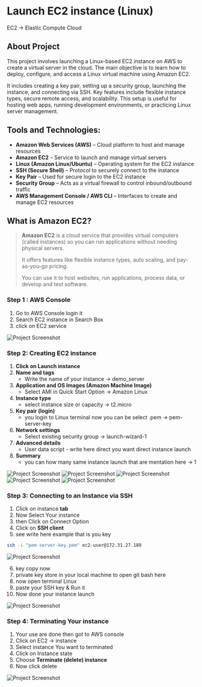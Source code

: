 # Launch EC2 instance (Linux)

EC2 → Elastic Compute Cloud

## About Project

This project involves launching a Linux-based EC2 instance on AWS to create a virtual server in the cloud. The main objective is to learn how to deploy, configure, and access a Linux virtual machine using Amazon EC2. 

It includes creating a key pair, setting up a security group, launching the instance, and connecting via SSH. Key features include flexible instance types, secure remote access, and scalability. This setup is useful for hosting web apps, running development environments, or practicing Linux server management.

## **Tools and Technologies:**

- **Amazon Web Services (AWS)** – Cloud platform to host and manage resources
- **Amazon EC2** – Service to launch and manage virtual servers
- **Linux (Amazon Linux/Ubuntu)** – Operating system for the EC2 instance
- **SSH (Secure Shell)** – Protocol to securely connect to the instance
- **Key Pair** – Used for secure login to the EC2 instance
- **Security Group** – Acts as a virtual firewall to control inbound/outbound traffic
- **AWS Management Console / AWS CLI** – Interfaces to create and manage EC2 resources

## **What is Amazon EC2?**

> **Amazon EC2** is a cloud service that provides virtual computers (called instances) so you can run applications without needing physical servers.
> 
> 
> It offers features like flexible instance types, auto scaling, and pay-as-you-go pricing.
> 
> You can use it to host websites, run applications, process data, or develop and test software.
>

### Step 1 : AWS Console

1. Go to AWS Console login it
2. Search EC2 instance in Search Box 
3. click on EC2 service

![Project Screenshot](/images/aws-console.jpg)

### Step 2: Creating EC2 instance

1. **Click on Launch instance**
2. **Name and tags** 
    - Write the name of your instance → demo_server
3. **Application and OS Images (Amazon Machine Image)**
    - Select AMI in Quick Start Option → Amazon Linux
4. **Instance type**
    - select instance size or capacity → t2.micro
5. **Key pair (login)**
    - you login to Linux terminal now you can be select .pem → pem-server-key
6. **Network settings**
    - Select existing security group → launch-wizard-1
7. **Advanced details** 
    - User data script - write here direct you want direct instance launch
8. **Summary**
    - you can how many same instance launch that are mentation here → 1

![Project Screenshot](/images/launch-instance.jpg)
![Project Screenshot](/images/launch-instance1.jpg)
![Project Screenshot](/images/launch-instance2.jpg)
![Project Screenshot](/images/launch-instance3.jpg)
![Project Screenshot](/images/run-instance.jpg)

### Step 3: **Connecting to an Instance via SSH**

1. Click on instance **tab**
2. Now Select Your instance
3. then Click on Connect Option 
4. Click on **SSH client**
5. see write here example that is you key

```bash
ssh -i "pem-server-key.pem" ec2-user@172.31.27.189
```

![Project Screenshot](/images/ssh-key.jpg)

6. key copy now
7. private key store in your local machine to open git bash here
8. now open terminal Linux 
9. paste your SSH key & Run it
10. Now done your instance launch

![Project Screenshot](/images/connect-instance.jpg)

### Step 4: Terminating Your instance

1. Your use are done then got to AWS console 
2. Click on EC2 → instance 
3. Select instance You want to terminated
4. Click on Instance state 
5. Choose **Terminate (delete) instance**
6. Now click delete

![Project Screenshot](/images/delete-instance.jpg)
